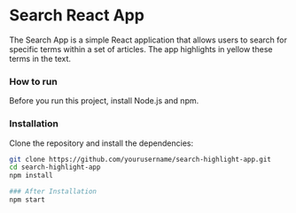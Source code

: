 # Search React App

The Search App is a simple React application that allows users to search for specific terms within a set of articles. The app highlights in yellow these terms in the text.

### How to run

Before you run this project, install Node.js and npm.

### Installation

Clone the repository and install the dependencies:

```bash
git clone https://github.com/yourusername/search-highlight-app.git
cd search-highlight-app
npm install

### After Installation
npm start